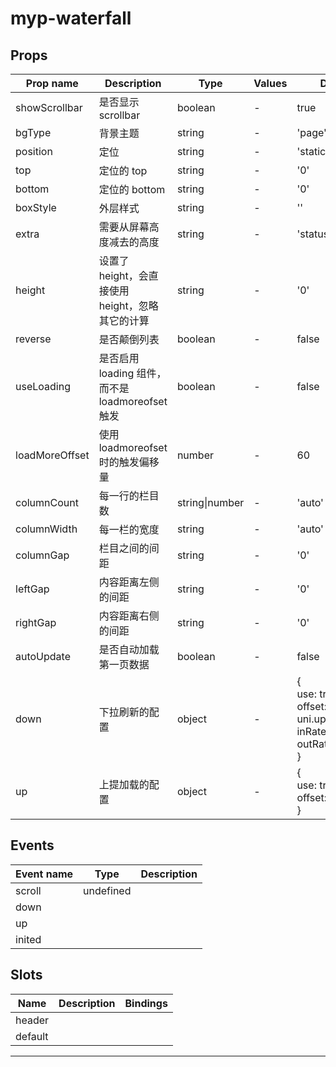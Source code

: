 # myp-waterfall

## Props

| Prop name      | Description                                      | Type           | Values | Default                                                                              |
| -------------- | ------------------------------------------------ | -------------- | ------ | ------------------------------------------------------------------------------------ |
| showScrollbar  | 是否显示 scrollbar                               | boolean        | -      | true                                                                                 |
| bgType         | 背景主题                                         | string         | -      | 'page'                                                                               |
| position       | 定位                                             | string         | -      | 'static'                                                                             |
| top            | 定位的 top                                       | string         | -      | '0'                                                                                  |
| bottom         | 定位的 bottom                                    | string         | -      | '0'                                                                                  |
| boxStyle       | 外层样式                                         | string         | -      | ''                                                                                   |
| extra          | 需要从屏幕高度减去的高度                         | string         | -      | 'status-nav'                                                                         |
| height         | 设置了 height，会直接使用 height，忽略其它的计算 | string         | -      | '0'                                                                                  |
| reverse        | 是否颠倒列表                                     | boolean        | -      | false                                                                                |
| useLoading     | 是否启用 loading 组件，而不是 loadmoreofset 触发 | boolean        | -      | false                                                                                |
| loadMoreOffset | 使用 loadmoreofset 时的触发偏移量                | number         | -      | 60                                                                                   |
| columnCount    | 每一行的栏目数                                   | string\|number | -      | 'auto'                                                                               |
| columnWidth    | 每一栏的宽度                                     | string         | -      | 'auto'                                                                               |
| columnGap      | 栏目之间的间距                                   | string         | -      | '0'                                                                                  |
| leftGap        | 内容距离左侧的间距                               | string         | -      | '0'                                                                                  |
| rightGap       | 内容距离右侧的间距                               | string         | -      | '0'                                                                                  |
| autoUpdate     | 是否自动加载第一页数据                           | boolean        | -      | false                                                                                |
| down           | 下拉刷新的配置                                   | object         | -      | {<br> use: true,<br> offset: uni.upx2px(140),<br> inRate: 0.8,<br> outRate: 0.2<br>} |
| up             | 上提加载的配置                                   | object         | -      | {<br> use: true,<br> offset: 80<br>}                                                 |

## Events

| Event name | Type      | Description |
| ---------- | --------- | ----------- |
| scroll     | undefined |
| down       |           |
| up         |           |
| inited     |           |

## Slots

| Name    | Description | Bindings |
| ------- | ----------- | -------- |
| header  |             |          |
| default |             |          |

---
